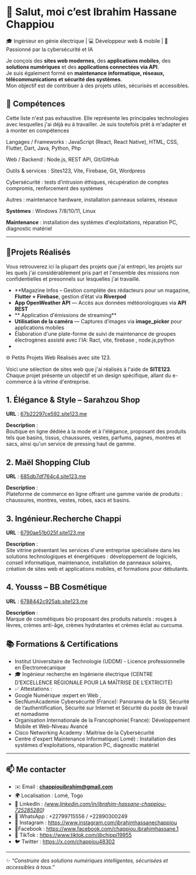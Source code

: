 # 👋 Salut, moi c’est Ibrahim Hassane Chappiou

🎓 Ingénieur en génie électrique | 💻 Développeur web & mobile | 🔐 Passionné par la cybersécurité et IA 

Je conçois des **sites web modernes**, des **applications mobiles**, des **solutions numériques** et des **applications connectées via API**.  
Je suis également formé en **maintenance informatique, réseaux, télécommunications et sécurité des systèmes**.  
Mon objectif est de contribuer à des projets utiles, sécurisés et accessibles.



## 🧰 Compétences
Cette liste n'est pas exhaustive. Elle représente les principales technologies avec lesquelles j'ai déjà eu à travailler. Je suis toutefois prêt à m'adapter et à monter en compétences

 Langages / Frameworks : JavaScript (React, React Native), HTML, CSS, Flutter, Dart, Java, Python, Php

Web / Backend : Node.js, REST API, Git/GitHub

Outils & services : Sites123, Vite, Firebase, Git, Wordpress 

Cybersécurité : tests d’intrusion éthiques, récupération de comptes compromis, renforcement des systèmes

Autres : maintenance hardware, installation panneaux solaires, réseaux 

**Systèmes** : Windows 7/8/10/11, Linux  

**Maintenance** : installation des systèmes d'exploitations, réparation PC, diagnostic matériel  

---

## 📌Projets Réalisés 
Vous retrouverez ici la plupart des projets que j'ai entrepri, les projets sur les quels j'ai considérablement pris part et l'ensemble des missions non confidentielles et presonnels sur lesquelles j'ai travaillé.
   
- **Magazine Infos – Gestion complète des rédacteurs pour un magazine, **Flutter + Firebase**, gestion d’état via **Riverpod**  
- **App OpenWeather API** — Accès aux données météorologiques via **API REST**  
- ** Application d'émissions de streaming**
- **Utilisation de la caméra** — Captures d’images via **image_picker** pour applications mobiles 
- Élaboration d'une plate-forme de suivi de maintenance de groupes électrogènes assisté  avec l'IA: Ract, vite, firebase , node.js,python
-   

🌐 Petits Projets Web Réalisés avec site 123.

Voici une sélection de sites web que j'ai réalisés à l'aide de **SITE123**.
Chaque projet présente un objectif et un design spécifique, allant du e-commerce à la vitrine d'entreprise.

## 1. Élégance & Style – Sarahzou Shop
**URL** : [67b22297ce592.site123.me](https://67b22297ce592.site123.me)

**Description** :  
Boutique en ligne dédiée à la mode et à l'élégance, proposant des produits tels que basins, tissus, chaussures, vestes, parfums, pagnes, montres et sacs, ainsi qu'un service de pressing haut de gamme.

## 2. Maël Shopping Club
**URL** : [685db7df764c4.site123.me](https://685db7df764c4.site123.me) 

**Description** :  
Plateforme de commerce en ligne offrant une gamme variée de produits : chaussures, montres, vestes, robes, sacs et basins.

 ## 3. Ingénieur.Recherche Chappi
**URL** : [6790ae51b025f.site123.me](https://6790ae51b025f.site123.me) 

**Description** :  
Site vitrine présentant les services d'une entreprise spécialisée dans les solutions technologiques et énergétiques : développement de logiciels, conseil informatique, maintenance, installation de panneaux solaires, création de sites web et applications mobiles, et formations pour débutants.

## 4. Yousss – BB Cosmétique
**URL** : [6788442c925ab.site123.me](https://6788442c925ab.site123.me) 

**Description** :  
Marque de cosmétiques bio proposant des produits naturels : rouges à lèvres, crèmes anti-âge, crèmes hydratantes et crèmes éclat au curcuma.

## 📚 Formations & Certifications
- Institut Universitaire de Technologie (UDDM) - Licence professionnelle en Électromécanique 
- 🎓  Ingénieur recherche en Ingénierie électrique (CENTRE D’EXCELLENCE RÉGIONALE POUR LA MAÎTRISE DE L'EXTRICITÉ) 
- ✅ Attestations :
-  Google Numérique :expert en Web ,
-  SecNumAcademie Cybersécurité (France): Panorama de la SSI, Sécurité de l’authentification, Sécurité sur Internet et Sécurité du poste de travail et nomadisme
- Organisation Internationale de la Francophonie( France): Développement Mobile et Web-Niveau Avancé 
- Cisco Networking Academy : Maitrise de la Cybersécurité
- Centre d'expert Maintenance Informatique( Lomé) : Installation des systèmes d'exploitations, réparation PC, diagnostic matériel

---

## 📫 Me contacter
- ✉️ Email : **chappiouibrahim@gmail.com**  
- 🌍 Localisation : Lomé, Togo  
- 🔗 LinkedIn : *(www.linkedin.com/in/ibrahim-hassane-chappiou-725285280)*  
- 📱 WhatsApp : +22799715556 / +22890300249
- 📸 Instagram : https://www.instagram.com/ibrahimhassanechappiou
- 📘Facebook : https://www.facebook.com/chappiou.ibrahimhassane.1
- 🎵 TikTok : https://www.tiktok.com/@chippi19955
- 🐦 Twitter : https://x.com/chappiou48302

---

✨ *“Construire des solutions numériques intelligentes, sécurisées et accessibles à tous.”*
